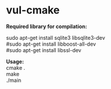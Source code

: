 # vul-cmake

**Required library for compilation:**

sudo apt-get install sqlite3 libsqlite3-dev  
#sudo apt-get install libboost-all-dev  
#sudo apt-get install libssl-dev  

**Usage:**  
cmake .  
make  
./main  

